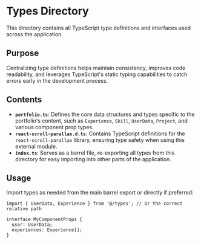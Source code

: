# Types Directory

This directory contains all TypeScript type definitions and interfaces used across the application.

## Purpose

Centralizing type definitions helps maintain consistency, improves code readability, and leverages TypeScript's static typing capabilities to catch errors early in the development process.

## Contents

- **`portfolio.ts`**: Defines the core data structures and types specific to the portfolio's content, such as `Experience`, `Skill`, `UserData`, `Project`, and various component prop types.
- **`react-scroll-parallax.d.ts`**: Contains TypeScript definitions for the `react-scroll-parallax` library, ensuring type safety when using this external module.
- **`index.ts`**: Serves as a barrel file, re-exporting all types from this directory for easy importing into other parts of the application.

## Usage

Import types as needed from the main barrel export or directly if preferred:

```tsx
import { UserData, Experience } from '@/types'; // Or the correct relative path

interface MyComponentProps {
  user: UserData;
  experiences: Experience[];
}
```
